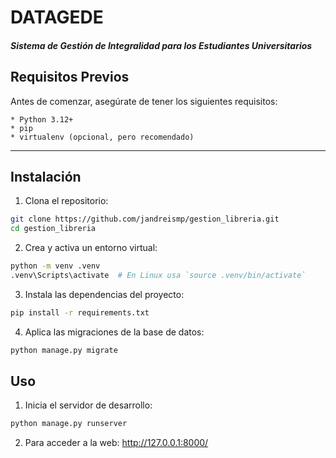 DATAGEDE
========

##### Sistema de Gestión de Integralidad para los Estudiantes Universitarios

## Requisitos Previos

Antes de comenzar, asegúrate de tener los siguientes requisitos:

    * Python 3.12+
    * pip
    * virtualenv (opcional, pero recomendado)
---

## Instalación

   1. Clona el repositorio:
```bash
git clone https://github.com/jandreismp/gestion_libreria.git
cd gestion_libreria
```
2. Crea y activa un entorno virtual:
```bash
python -m venv .venv
.venv\Scripts\activate  # En Linux usa `source .venv/bin/activate`
```
3. Instala las dependencias del proyecto:

```bash
pip install -r requirements.txt
```
   4. Aplica las migraciones de la base de datos:
```bash
python manage.py migrate
```

## Uso

   1. Inicia el servidor de desarrollo:
```bash
python manage.py runserver
```

   2. Para acceder a la web:
<http://127.0.0.1:8000/>
